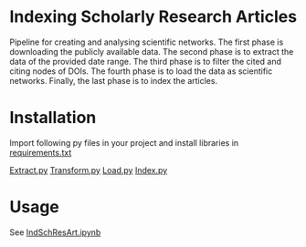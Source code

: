# Indexing Scholarly Research Articles
Pipeline for creating and analysing scientific networks. The first phase is downloading the publicly available data. The second phase is to extract the data of the provided date range. The third phase is to filter the cited and citing nodes of DOIs. The fourth phase is to load the data as scientific networks. Finally, the last phase is to index the articles.


# Installation
Import following py files in your project and install libraries in [requirements.txt](https://github.com/bilal-dsu/IndSchResArt/blob/main/requirements.txt)

[Extract.py](https://github.com/bilal-dsu/IndSchResArt/blob/main/Extract.py)
[Transform.py](https://github.com/bilal-dsu/IndSchResArt/blob/main/Transform.py)
[Load.py](https://github.com/bilal-dsu/IndSchResArt/blob/main/Load.py)
[Index.py](https://github.com/bilal-dsu/IndSchResArt/blob/main/Index.py)


# Usage
See [IndSchResArt.ipynb](https://github.com/bilal-dsu/IndSchResArt/blob/main/IndSchResArt.ipynb)
